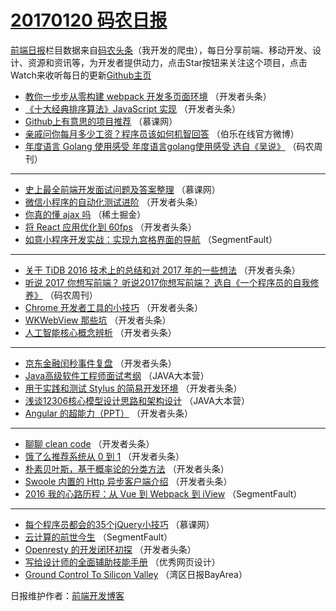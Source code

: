 # [20170120 码农日报](20.md)

[前端日报](https://qdkfweb.cn/c/news)栏目数据来自[码农头条](https://toutiao.qdkfweb.cn/)（我开发的爬虫），每日分享前端、移动开发、设计、资源和资讯等，为开发者提供动力，点击Star按钮来关注这个项目，点击Watch来收听每日的更新[Github主页](https://github.com/kujian/frontendDaily)
* [教你一步步从零构建 webpack 开发多页面环境](https://toutiao.qdkfweb.cn/22771.html) （开发者头条）
* [《十大经典排序算法》JavaScript 实现](https://toutiao.qdkfweb.cn/22768.html) （开发者头条）
* [Github上有意思的项目推荐](https://toutiao.qdkfweb.cn/22669.html) （慕课网）
* [亲戚问你每月多少工资？程序员该如何机智回答](https://toutiao.qdkfweb.cn/22728.html) （伯乐在线官方微博）
* [年度语言 Golang 使用感受 年度语言golang使用感受 选自《吴说》](https://toutiao.qdkfweb.cn/22705.html) （码农周刊）

***
* [史上最全前端开发面试问题及答案整理](https://toutiao.qdkfweb.cn/22671.html) （慕课网）
* [微信小程序的自动化测试进阶](https://toutiao.qdkfweb.cn/22700.html) （开发者头条）
* [你真的懂 ajax 吗](https://toutiao.qdkfweb.cn/22725.html) （稀土掘金）
* [将 React 应用优化到 60fps](https://toutiao.qdkfweb.cn/22769.html) （开发者头条）
* [如意小程序开发实战：实现九宫格界面的导航](https://toutiao.qdkfweb.cn/23010.html) （SegmentFault）

***
* [关于 TiDB 2016 技术上的总结和对 2017 年的一些想法](https://toutiao.qdkfweb.cn/22701.html) （开发者头条）
* [听说 2017 你想写前端？ 听说2017你想写前端？ 选自《一个程序员的自我修养》](https://toutiao.qdkfweb.cn/22704.html) （码农周刊）
* [Chrome 开发者工具的小技巧](https://toutiao.qdkfweb.cn/22770.html) （开发者头条）
* [WKWebView 那些坑](https://toutiao.qdkfweb.cn/22772.html) （开发者头条）
* [人工智能核心概念辨析](https://toutiao.qdkfweb.cn/22796.html) （开发者头条）

***
* [京东金融闰秒事件复盘](https://toutiao.qdkfweb.cn/22797.html) （开发者头条）
* [Java高级软件工程师面试考纲](https://toutiao.qdkfweb.cn/22690.html) （JAVA大本营）
* [用于实践和测试 Stylus 的简易开发环境](https://toutiao.qdkfweb.cn/22798.html) （开发者头条）
* [浅谈12306核心模型设计思路和架构设计](https://toutiao.qdkfweb.cn/22691.html) （JAVA大本营）
* [Angular 的超能力（PPT）](https://toutiao.qdkfweb.cn/22800.html) （开发者头条）

***
* [聊聊 clean code](https://toutiao.qdkfweb.cn/22767.html) （开发者头条）
* [饿了么推荐系统从 0 到 1](https://toutiao.qdkfweb.cn/22801.html) （开发者头条）
* [朴素贝叶斯，基于概率论的分类方法](https://toutiao.qdkfweb.cn/22803.html) （开发者头条）
* [Swoole 内置的 Http 异步客户端介绍](https://toutiao.qdkfweb.cn/22697.html) （开发者头条）
* [2016 我的心路历程：从 Vue 到 Webpack 到 iView](https://toutiao.qdkfweb.cn/22709.html) （SegmentFault）

***
* [每个程序员都会的35个jQuery小技巧](https://toutiao.qdkfweb.cn/22969.html) （慕课网）
* [云计算的前世今生](https://toutiao.qdkfweb.cn/22710.html) （SegmentFault）
* [Openresty 的开发闭环初探](https://toutiao.qdkfweb.cn/22699.html) （开发者头条）
* [写给设计师的全面辅助技能手册](https://toutiao.qdkfweb.cn/22724.html) （优秀网页设计）
* [Ground Control To Silicon Valley](https://toutiao.qdkfweb.cn/22678.html) （湾区日报BayArea）

日报维护作者：[前端开发博客](https://qdkfweb.cn/) 
